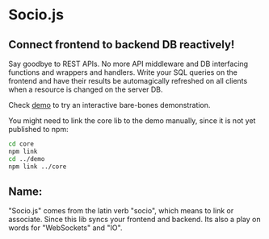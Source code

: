 # Socio.js

## Connect frontend to backend DB reactively!

Say goodbye to REST APIs. No more API middleware and DB interfacing functions and wrappers and handlers. Write your SQL queries on the frontend and have their results be automagically refreshed on all clients when a resource is changed on the server DB.

Check [demo](./demo/readme.md) to try an interactive bare-bones demonstration.

You might need to link the core lib to the demo manually, since it is not yet published to npm:
```bash
cd core
npm link
cd ../demo
npm link ../core
```


## Name:
"Socio.js" comes from the latin verb "socio", which means to link or associate. Since this lib syncs your frontend and backend. Its also a play on words for "WebSockets" and "IO".
